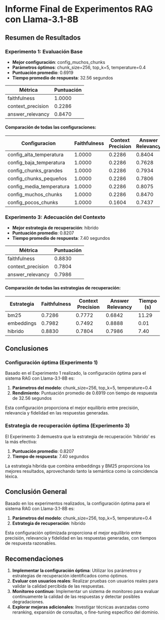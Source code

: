 # Informe Final de Experimentos RAG con Llama-3.1-8B

## Resumen de Resultados

### Experimento 1: Evaluación Base

- **Mejor configuración**: config_muchos_chunks
- **Parámetros óptimos**: chunk_size=256, top_k=5, temperature=0.4
- **Puntuación promedio**: 0.6919
- **Tiempo promedio de respuesta**: 32.56 segundos

| Métrica | Puntuación |
|---------|------------|
| faithfulness | 1.0000 |
| context_precision | 0.2286 |
| answer_relevancy | 0.8470 |

#### Comparación de todas las configuraciones:

| Configuracion | Faithfulness | Context Precision | Answer Relevancy | Tiempo (s) |
|---------------|--------------|-------------------|------------------|------------|
| config_alta_temperatura | 1.0000 | 0.2286 | 0.8404 | 33.55 |
| config_baja_temperatura | 1.0000 | 0.2286 | 0.7628 | 30.71 |
| config_chunks_grandes | 1.0000 | 0.2286 | 0.7934 | 27.70 |
| config_chunks_pequeños | 1.0000 | 0.2286 | 0.7806 | 32.16 |
| config_media_temperatura | 1.0000 | 0.2286 | 0.8075 | 31.81 |
| config_muchos_chunks | 1.0000 | 0.2286 | 0.8470 | 32.56 |
| config_pocos_chunks | 1.0000 | 0.1604 | 0.7437 | 31.35 |

### Experimento 3: Adecuación del Contexto

- **Mejor estrategia de recuperación**: hibrido
- **Puntuación promedio**: 0.8207
- **Tiempo promedio de respuesta**: 7.40 segundos

| Métrica | Puntuación |
|---------|------------|
| faithfulness | 0.8830 |
| context_precision | 0.7804 |
| answer_relevancy | 0.7986 |

#### Comparación de todas las estrategias de recuperación:

| Estrategia | Faithfulness | Context Precision | Answer Relevancy | Tiempo (s) |
|------------|--------------|-------------------|------------------|------------|
| bm25 | 0.7286 | 0.7772 | 0.6842 | 11.29 |
| embeddings | 0.7982 | 0.7492 | 0.8888 | 0.01 |
| hibrido | 0.8830 | 0.7804 | 0.7986 | 7.40 |

## Conclusiones

### Configuración óptima (Experimento 1)

Basado en el Experimento 1 realizado, la configuración óptima para el sistema RAG con Llama-3.1-8B es:

1. **Parámetros del modelo**: chunk_size=256, top_k=5, temperature=0.4
2. **Rendimiento**: Puntuación promedio de 0.6919 con tiempo de respuesta de 32.56 segundos

Esta configuración proporciona el mejor equilibrio entre precisión, relevancia y fidelidad en las respuestas generadas.

### Estrategia de recuperación óptima (Experimento 3)

El Experimento 3 demuestra que la estrategia de recuperación 'hibrido' es la más efectiva:

1. **Puntuación promedio**: 0.8207
2. **Tiempo de respuesta**: 7.40 segundos

La estrategia híbrida que combina embeddings y BM25 proporciona los mejores resultados, aprovechando tanto la semántica como la coincidencia léxica.

## Conclusión General

Basado en los experimentos realizados, la configuración óptima para el sistema RAG con Llama-3.1-8B es:

1. **Parámetros del modelo**: chunk_size=256, top_k=5, temperature=0.4
2. **Estrategia de recuperación**: hibrido

Esta configuración optimizada proporciona el mejor equilibrio entre precisión, relevancia y fidelidad en las respuestas generadas, con tiempos de respuesta razonables.

## Recomendaciones

1. **Implementar la configuración óptima**: Utilizar los parámetros y estrategias de recuperación identificados como óptimos.
2. **Evaluar con usuarios reales**: Realizar pruebas con usuarios reales para validar la calidad percibida de las respuestas.
3. **Monitoreo continuo**: Implementar un sistema de monitoreo para evaluar continuamente la calidad de las respuestas y detectar posibles degradaciones.
4. **Explorar mejoras adicionales**: Investigar técnicas avanzadas como reranking, expansión de consultas, o fine-tuning específico del dominio.
